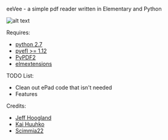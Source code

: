 eeVee - a simple pdf reader written in Elementary and Python

![alt text](https://www.enlightenment.org/ss/e-54f05cf6e2cb25.49015879.png "eeVee")

Requires:
- [python 2.7](https://www.python.org/)
- [pyefl >= 1.12](http://git.enlightenment.org/bindings/python/python-efl.git/)
- [PyPDF2](https://pythonhosted.org/PyPDF2/)
- [elmextensions](https://github.com/JeffHoogland/python-elm-extensions)

TODO List:
- Clean out ePad code that isn't needed
- Features

Credits:
- [Jeff Hoogland](http://www.jeffhoogland.com/)
- [Kai Huuhko](https://github.com/kaihu)
- [Scimmia22](https://github.com/Scimmia22)
